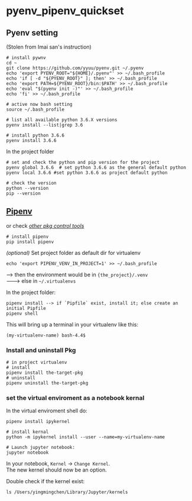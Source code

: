 # pyenv_pipenv_quickset
## Pyenv setting
(Stolen from Imai san's instruction)
```
# install pywnv
cd ~
git clone https://github.com/yyuu/pyenv.git ~/.pyenv
echo 'export PYENV_ROOT="${HOME}/.pyenv"' >> ~/.bash_profile
echo 'if [ -d "${PYENV_ROOT}" ]; then' >> ~/.bash_profile
echo 'export PATH=${PYENV_ROOT}/bin:$PATH' >> ~/.bash_profile
echo 'eval "$(pyenv init -)"' >> ~/.bash_profile
echo 'fi' >> ~/.bash_profile

# active now bash setting
source ~/.bash_profile

# list all available python 3.6.X versions
pyenv install --list|grep 3.6

# install python 3.6.6
pyenv install 3.6.6
```
In the project folder
```
# set and check the python and pip version for the project
pyenv global 3.6.6  # set python 3.6.6 as the general default python
pyenv local 3.6.6 #set python 3.6.6 as project default python

# check the version
python --version
pip --version
```

## [Pipenv](https://pipenv.readthedocs.io/en/latest/#)
or check *[other pkg control tools](https://docs.python-guide.org/dev/virtualenvs/)*
```
# install pipenv
pip install pipenv
```
*(optional)* Set project folder as default dir for virtualenv<br/>
```
echo 'export PIPENV_VENV_IN_PROJECT=1' >> ~/.bash_profile
```
--> then the environment would be in `{the_project}/.venv`<br/>
---> else in `~/.virtualenvs`

In the project folder:
```
pipenv install --> if `Pipfile` exist, install it; else create an initial Pipfile
pipenv shell
```
This will bring up a terminal in your virtualenv like this:
```
(my-virtualenv-name) bash-4.4$
```

### Install and uninstall Pkg
```
# in project virtualenv
# install
pipenv install the-target-pkg
# uninstall
pipenv uninstall the-target-pkg
```

### set the virtual enviroment as a notebook kernal
In the virtual enviroment shell do:
```
pipenv install ipykernel

# install kernal
python -m ipykernel install --user --name=my-virtualenv-name

# Launch jupyter notebook:
jupyter notebook
```


In your notebook, `Kernel` -> `Change Kernel`.<br/> The new kernel should now be an option.

Double check if the kernel exist:<br/>
```
ls /Users/yingmingchen/Library/Jupyter/kernels
```
